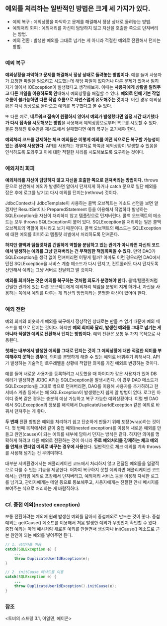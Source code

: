 ## 예외를 처리하는 일반적인 방법은 크게 세 가지가 있다.

- 예외 복구 : 예외상황을 파악하고 문제를 해결해서 정상 상태로 돌려놓는 방법.
- 예외처리 회피 : 예외처리를 자신이 담당하지 않고 자신을 호출한 쪽으로 던져버리는 방법.
- 예외 전환 : 발생한 예외를 그대로 넘기는 게 아니라 적절한 예외로 전환해서 던지는 방법.

### 예외 복구

**예외상황을 파악하고 문제를 해결해서 정상 상태로 돌려놓는 방법이다.** 예를 들어 사용자가 요청한 파일을 읽으려고 시도했는데 해당 파일이 없다거나 다른 문제가 있어서 읽히지가 않아서 IOException이 발생했다고 생각해보자. 이때는 **사용자에게 상황을 알려주고 다른 파일을 이용하도록 안내**해서 예외상황을 해결할 수 있다. **예외로 인해 기본 작업 흐름이 불가능하면 다른 작업 흐름으로 자연스럽게 유도해주는 것**이다. 이런 경우 예외상황은 다시 정상으로 돌아오고 예외를 복구했다고 볼 수 있다. 

또 다른 예로, **네트워크 접속이 원활하지 않아서 예외가 발생했다면 일정 시간 대기했다가 다시 접속을 시도해보는 방법**을 사용해서 예외상황으로부터 복구를 시도할 수 있다. 물론 정해진 횟수만큼 재시도해서 실패했다면 예외 복구는 포기해야 한다.

**예외처리 코드를 강제하는 체크 예외들은 이렇게 예외를 어떤 식으로든 복구할 가능성이 있는 경우에 사용한다.** API를 사용하는 개발자로 하여금 예외상황이 발생할 수 있음을 인식하도록 도와주고 이에 대한 적절한 처리를 시도해보도록 요구하는 것이다.

### 예외처리 회피

**예외처리를 자신이 담당하지 않고 자신을 호출한 쪽으로 던져버리는 방법이다.** throws 문으로 선언해서 예외가 발생하면 알아서 던져지게 하거나 catch 문으로 일단 예외를 잡은 후에 로그를 남기고 다시 예외를 던지는(rethrow) 것이다.

JdbcContext나 JdbcTemplate이 사용하는 콜백 오브젝트는 메소드 선언을 보면 알겠지만 ResultSet이나 PreparedStatement 등을 이용해서 작업하다 발생하는 SQLException을 자신이 처리하지 않고 템플릿으로 던져버린다. 콜백 오브젝트의 메소드는 모두 throws SQLException이 붙어 있다. SQLException을 처리하는 일은 콜백 오브젝트의 역할이 아니라고 보기 때문이다. 콜백 오브젝트의 메소드는 SQLException에 대한 예외를 회피하고 템플릿 레벨에서 처리하도록 던져준다.

**하지만 콜백과 템플릿처럼 긴밀하게 역할을 분담하고 있는 관계가 아니라면 자신의 코드에서 발생하는 예외를 그냥 던져버리는 건 무책임한 책임회피일 수 있다.** 만약 DAO가 SQLException을 생각 없이 던져버리면 어떻게 될까? 아마도 이런 경우라면 DAO에서 던진 SQLException을 서비스 계층 메소드가 다시 던지고, 컨트롤러도 다시 던지도록 선언해서 예외는 그냥 서버로 전달되고 말 것이다.

**예외를 회피하는 것은 예외를 복구하는 것처럼 의도가 분명해야 한다.** 콜백/템플릿처럼 긴밀한 관계에 있는 다른 오브젝트에게 예외처리 책임을 분명히 지게 하거나, 자신을 사용하는 쪽에서 예외를 다루는 게 최선의 방법이라는 분명한 확신이 있어야 한다.

### 예외 전환

예외 회피와 비슷하게 예외를 복구해서 정상적인 상태로는 만들 수 없기 때문에 예외 메소드를 밖으로 던지는 것이다. 하지만 **예외 회피와 달리, 발생한 예외를 그대로 넘기는 게 아니라 적절한 예외로 전환해서 던지는 방법이다.** 예외 전환은 보통 두 가지 목적으로 사용된다.

**첫째는 내부에서 발생한 예외를 그대로 던지는 것이 그 예외상황에 대한 적절한 의미를 부여해주지 못하는 경우**에, 의미를 분명하게 해줄 수 있는 예외로 바꿔주기 위해서다. API가 발생하는 기술적인 로우레벨을 상황에 적합한 의미를 가진 예외로 변경하는 것이다.

예를 들어 새로운 사용자를 등록하려고 시도했을 때 아이디가 같은 사용자가 있어 DB 에러가 발생하면 JDBC API는 SQLException을 발생시킨다. 이 경우 DAO 메소드가 SQLException을 그대로 밖으로 던져버리면, DAO를 이용해 사용자를 추가하려고 한 서비스 계층 등에서는 왜 SQLException이 발생했는지 쉽게 알 방법이 없다. 로그인 아이디 중복 같은 경우는 충분히 예상 가능하고 복구 가능한 예외상황이다. 이럴 땐 DAO에서 SQLException의 정보를 해석해서 DuplicateUserIdException 같은 예외로 바꿔서 던져주는 게 좋다.

**두 번째** 전환 방법은 예외를 처리하기 쉽고 단순하게 만들기 위해 포장(wrap)하는 것이다. 첫 번째 목적에서와 같이 중첩 예외(nested exception)를 이용해 새로운 예외를 만들고 원인(cause)이 되는 예외를 내부에 담아서 던지는 방식은 같다. 하지만 의미를 명확하게 하려고 다른 예외로 전환하는 것이 아니라 **주로 예외처리를 강제하는 체크 예외를 언체크 런타임 예외로 바꾸는 경우에 사용**한다. 일반적으로 체크 예외를 계속 throws를 사용해 넘기는 건 무의미하다.

대부분 서버환경에서는 애플리케이션 코드에서 처리하지 않고 전달된 예외들을 일괄적으로 다룰 수 잇는 기능을 제공한다. 어차피 복구하지 못할 예외라면 애플리케이션 코드에서는 런타임 예외로 포장해서 던져버리고, 예외처리 서비스 등을 이용해 자세한 로그를 남기고, 관리자에게는 메일 등으로 통보해주고, 사용자에게는 친절한 안내 메시지를 보여주는 식으로 처리하는 게 바람직하다.

### Cf. 중첩 예외(nested exception)

보통 전환하려는 예외에 원래 발생한 예외를 담아서 중첩예외로 만드는 것이 좋다. 중첩 예외는 getCause() 메소드를 이용해서 처음 발생한 예외가 무엇인지 확인할 수 있다. 중첩 예외는 아래 예시처럼 새로운 예외를 만들면서 생성자나 initCause() 메소드로 근본 원인이 되는 예외를 넣어주면 된다.

```java
// 1. 생성자를 이용
catch(SQLException e) {
	...
	throw DuplicateUserIdException(e);
}

// 2. initCause 메서드를 이용
catch(SQLException e) {
	...
	throw DuplicateUserIdException().initCause(e);
}
```

### 참조

<토비의 스프링 3.1, 이일민, 에이콘>

<style>
h1, h2, h3{
    padding-top:7px;
}
</style>
